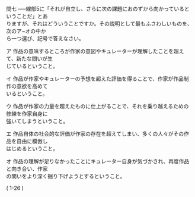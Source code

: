 問七 –––線部5に「それが自立し、さらに次の課題におのずから向かっているということだ」とあ<br>りますが、それはどういうことですか。その説明として最もふさわしいものを、次のア\~オの中か<br>ら一つ選び、記号で答えなさい。

ア 作品の意味するところが作家の意図やキュレーターが理解したことを超えて、新たな問いが生<br>じているということ。

イ 作品が作家やキュレーターの予想を超えた評価を得ることで、作家が作品制作の意欲を高めて<br>いるということ。

ウ 作品が作家の力量を超えたものに仕上がることで、それを乗り越えるための修練を作家自身に<br>強いてしまうということ。

エ 作品自体の社会的な評価が作家の存在を超えてしまい、多くの人々がその作品を自由に模倣し<br>はじめるということ。

オ 作品の理解が足りなかったことにキュレーター自身が気づかされ、再度作品と向き合い、作家<br>の問いをより深く掘り下げようとするということ。

\( 1\-26 \)
